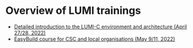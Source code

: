# Overview of LUMI trainings

-   [Detailed introduction to the LUMI-C environment and architecture (April 27/28, 2022)](PEAP-Q-20220427/index.md)
-   [EasyBuild course for CSC and local organisations (May 9/11, 2022)](EasyBuild-CSC-20220509/index.md)
